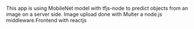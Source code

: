 This app is using MobileNet model with tfjs-node to predict objects from an image on a server side.
Image upload done with Multer a node.js middleware.Frontend with reactjs

